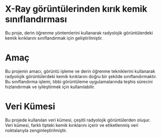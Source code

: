 # X-Ray görüntülerinden kırık kemik sınıflandırması
Bu proje, derin öğrenme yöntemlerini kullanarak radyolojik görüntülerdeki kemik kırıklarını sınıflandırmak için geliştirilmiştir.

# Amaç
Bu projenin amacı, görüntü işleme ve derin öğrenme tekniklerini kullanarak radyolojik görüntülerdeki kemik kırıklarını doğru bir şekilde sınıflandırmaktır. Bu sınıflandırma işlemi, tıbbi görüntüleme uygulamalarında teşhis sürecini hızlandırmak ve iyileştirmek için kullanılabilir.

# Veri Kümesi
Bu projede kullanılan veri kümesi, çeşitli radyolojik görüntülerden oluşur. Veri kümesi, farklı tipteki kemik kırıklarını içerir ve etiketlenmiş veri noktalarıyla zenginleştirilmiştir.
